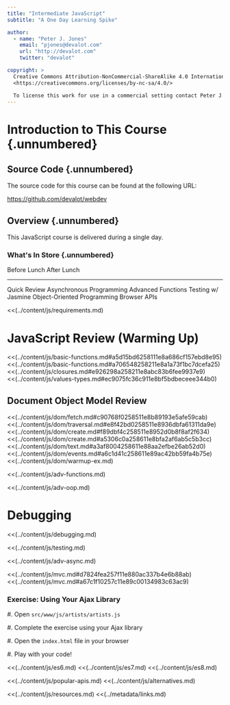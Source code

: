 ```yaml
---
title: "Intermediate JavaScript"
subtitle: "A One Day Learning Spike"

author:
  - name: "Peter J. Jones"
    email: "pjones@devalot.com"
    url: "http://devalot.com"
    twitter: "devalot"

copyright: >
  Creative Commons Attribution-NonCommercial-ShareAlike 4.0 International Public License:
  <https://creativecommons.org/licenses/by-nc-sa/4.0/>

  To license this work for use in a commercial setting contact Peter J. Jones.
---
```


# Introduction to This Course {.unnumbered}

## Source Code {.unnumbered}

The source code for this course can be found at the following URL:

<https://github.com/devalot/webdev>

## Overview {.unnumbered}

This JavaScript course is delivered during a single day.

### What's In Store {.unnumbered}

  Before Lunch                     After Lunch
  --------------                   --------------
  Quick Review                     Asynchronous Programming
  Advanced Functions               Testing w/ Jasmine
  Object-Oriented Programming      Browser APIs


<!-- ====================================================================== -->
<!-- And now, the content... -->
<!-- ====================================================================== -->

<<(../content/js/requirements.md)

# JavaScript Review (Warming Up)

<<(../content/js/basic-functions.md#a5d15bd6258111e8a686cf157ebd8e95)
<<(../content/js/basic-functions.md#a706548258211e8a1a73f1bc7dcefa25)
<<(../content/js/closures.md#e926298a258211e8abc83b6fee9937e9)
<<(../content/js/values-types.md#ec9075fc36c911e8bf5bdbeceee344b0)

## Document Object Model Review

<<(../content/js/dom/fetch.md#c90768f0258511e8b89193e5afe59cab)
<<(../content/js/dom/traversal.md#e8f42bd0258511e8936dbfa61311da9e)
<<(../content/js/dom/create.md#f89dbf4c258511e8952d0b8f8af2f634)
<<(../content/js/dom/create.md#a5306c0a258611e8bfa2af6ab5c5b3cc)
<<(../content/js/dom/text.md#a3af8004258611e88aa2efbe26ab52d0)
<<(../content/js/dom/events.md#a6c1d41c258611e89ac42bb59fa4b75e)
<<(../content/js/dom/warmup-ex.md)

<<(../content/js/adv-functions.md)

<<(../content/js/adv-oop.md)

# Debugging

<<(../content/js/debugging.md)

<<(../content/js/testing.md)

<<(../content/js/adv-async.md)

<<(../content/js/mvc.md#d7824fea257f11e880ac337b4e6b88ab)
<<(../content/js/mvc.md#a67c1f10257c11e89c00134983c63ac9)


### Exercise: Using Your Ajax Library

  #. Open `src/www/js/artists/artists.js`

  #. Complete the exercise using your Ajax library

  #. Open the `index.html` file in your browser

  #. Play with your code!

<<(../content/js/es6.md)
<<(../content/js/es7.md)
<<(../content/js/es8.md)

<<(../content/js/popular-apis.md)
<<(../content/js/alternatives.md)

<<(../content/js/resources.md)
<<(../metadata/links.md)
